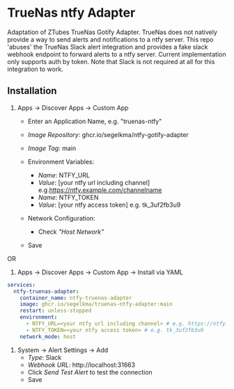 # TrueNas ntfy Adapter

Adaptation of ZTubes TrueNas Gotify Adapter. TrueNas does not natively provide a way to send alerts and notifications to a ntfy server. This repo 'abuses' the TrueNas Slack alert integration and provides a fake slack webhook endpoint to forward alerts to a ntfy server. Current implementation only supports auth by token.
Note that Slack is not required at all for this integration to work.

## Installation
1. Apps -> Discover Apps -> Custom App
    - Enter an Application Name, e.g. "truenas-ntfy"
    - _Image Repository_: ghcr.io/segelkma/ntfy-gotify-adapter
    - _Image Tag_: main
    - Environment Variables:
        - _Name_: NTFY\_URL
        - _Value_: [your ntfy url including channel] e.g.https://ntfy.example.com/channelname
        - _Name_: NTFY\_TOKEN
        - _Value_: [your ntfy access token] e.g. tk_3uf2fb3u9

    - Network Configuration: 
        - Check _"Host Network"_
    - Save

OR

1. Apps -> Discover Apps -> Custom App -> Install via YAML
```yaml
services:
  ntfy-truenas-adapter:
    container_name: ntfy-truenas-adapter
    image: ghcr.io/segelkma/truenas-ntfy-adapter:main
    restart: unless-stopped
    environment:
      - NTFY_URL=<your ntfy url including channel> # e.g. https://ntfy.example.com/channelname
      - NTFY_TOKEN=<your ntfy access token> # e.g. tk_3uf2fb3u9
    network_mode: host
```

1. System -> Alert Settings -> Add
    - _Type_: Slack
    - _Webhook URL_: http://localhost:31663
    - Click _Send Test Alert_ to test the connection
    - Save
